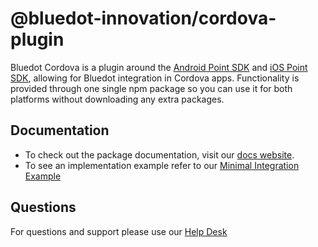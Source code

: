 # @bluedot-innovation/cordova-plugin

Bluedot Cordova is a plugin around the [Android Point SDK](https://docs.bluedot.io/android-sdk/) and [iOS Point SDK](https://docs.bluedot.io/ios-sdk/), allowing for Bluedot integration in Cordova apps. 
Functionality is provided through one single npm package so you can use it for both platforms without downloading any extra packages.

## Documentation

* To check out the package documentation, visit our [docs website](https://docs.bluedot.io/cordova-bluedot-plug-in/).
* To see an implementation example refer to our [Minimal Integration Example](https://github.com/Bluedot-Innovation/Bluedot-Cordova-Minimal-Integration)

## Questions
For questions and support please use our [Help Desk](https://bluedotinnovation.zendesk.com/)

